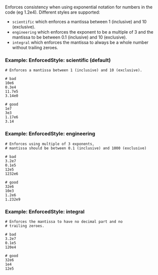 Enforces consistency when using exponential notation
for numbers in the code (eg 1.2e4). Different styles are supported:

* `scientific` which enforces a mantissa between 1 (inclusive) and 10 (exclusive).
* `engineering` which enforces the exponent to be a multiple of 3 and the mantissa
    to be between 0.1 (inclusive) and 10 (exclusive).
* `integral` which enforces the mantissa to always be a whole number without
    trailing zeroes.

### Example: EnforcedStyle: scientific (default)
    # Enforces a mantissa between 1 (inclusive) and 10 (exclusive).

    # bad
    10e6
    0.3e4
    11.7e5
    3.14e0

    # good
    1e7
    3e3
    1.17e6
    3.14

### Example: EnforcedStyle: engineering
    # Enforces using multiple of 3 exponents,
    # mantissa should be between 0.1 (inclusive) and 1000 (exclusive)

    # bad
    3.2e7
    0.1e5
    12e5
    1232e6

    # good
    32e6
    10e3
    1.2e6
    1.232e9

### Example: EnforcedStyle: integral
    # Enforces the mantissa to have no decimal part and no
    # trailing zeroes.

    # bad
    3.2e7
    0.1e5
    120e4

    # good
    32e6
    1e4
    12e5
